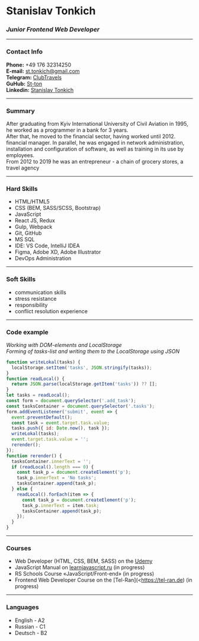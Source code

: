 # Stanislav Tonkich

### ***Junior Frontend Web Developer***

---
### **Contact Info**


**Phone:** +49 176 32314250 <br/>
**E-mail:** st.tonkich@gmail.com  <br/>
**Telegram:** [ClubTravels](https://t.me/ClubTravels) <br/>
**GuHub:** [St-ton](https://github.com/St-ton) <br/>
**Linkedin:** [Stanislav Tonkich](https://www.linkedin.com/in/stanislav-tonkich-595747210/) <br/>

---
### **Summary**

After graduating from Kyiv International University of Civil Aviation in 1995, he worked as a programmer in a bank for 3 years.<br/>
After that, he moved to the financial sector, having worked until 2012. financial manager. In parallel, he was engaged in network administration, installation and configuration of software, as well as training in its use by employees.<br/>
From 2012 to 2019 he was an entrepreneur - a chain of grocery stores, a travel agency

---
### **Hard Skills**

- HTML/HTML5
- CSS (BEM, SASS/SCSS, Bootstrap)
- JavaScript
- React JS, Redux
- Gulp, Webpack
- Git, GitHub
- MS SQL
- IDE: VS Code, IntelliJ IDEA
- Figma, Adobe XD, Adobe Illustrator
- DevOps Administration

---
### **Soft Skills**

- communication skills 
- stress resistance 
- responsibility 
- conflict resolution experience

---
### **Code example**

*Working with DOM-elements and LocalStorage*<br/>
*Forming of tasks-list and writing them to the LocalStorage using JSON*

```javascript
function writeLokal(tasks) {
  localStorage.setItem('tasks', JSON.stringify(tasks));
}
function readLocal() {
  return JSON.parse(localStorage.getItem('tasks')) ?? [];
}
let tasks = readLocal();
const form = document.querySelector('.add_task');
const tasksContainer = document.querySelector('.tasks');
form.addEventListener('submit', event => {
  event.preventDefault();
  const task = event.target.task.value;
  tasks.push({ id: Date.now(), task });
  writeLokal(tasks);
  event.target.task.value = '';
  rerender();
});
function rerender() {
  tasksContainer.innerText = '';
  if (readLocal().length === 0) {
    const task_p = document.createElement('p');
    task_p.innerText = 'No tasks';
    tasksContainer.append(task_p);
  } else {
    readLocal().forEach(item => {
      const task_p = document.createElement('p');
      task_p.innerText = item.task;
      tasksContainer.append(task_p);
    });
  }
}
```
---

### **Courses**

- Web Developer (HTML, CSS, BEM, SASS) on the [Udemy](https://www.udemy.com/course/javascript_full/learn/lecture/14328446??ranMID=39197&ranEAID=a1LgFw09t88&ranSiteID=a1LgFw09t88-nUyZMTQpCSRakzx4Wdr89g&LSNPUBID=a1LgFw09t88&utm_source=aff-campaign&utm_medium=udemyads#overview)
- JavaScript Manual on [learnjavascript.ru](https://learn.javascript.ru/) (in progress)
- RS Schools Course «JavaScript/Front-end» (in progress)
- Frontend Web Developer Course on the [Tel-Ran](<<https://tel-ran.de>) (in progress)

---

### **Languages**

- English - A2
- Russian - C1
- Deutsch - B2